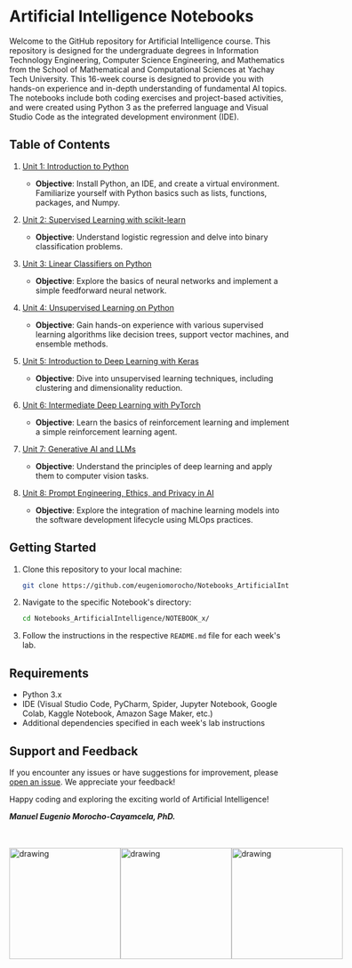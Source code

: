 # Artificial Intelligence Notebooks

Welcome to the GitHub repository for Artificial Intelligence course. This repository is designed for the undergraduate degrees in Information Technology Engineering, Computer Science Engineering, and Mathematics from the School of Mathematical and Computational Sciences at Yachay Tech University. This 16-week course is designed to provide you with hands-on experience and in-depth understanding of fundamental AI topics. The notebooks include both coding exercises and project-based activities, and were created using Python 3 as the preferred language and Visual Studio Code as the integrated development environment (IDE).

## Table of Contents

1. [Unit 1: Introduction to Python](week1-2/)
   - **Objective**: Install Python, an IDE, and create a virtual environment. Familiarize yourself with Python basics such as lists, functions, packages, and Numpy.

2. [Unit 2: Supervised Learning with scikit-learn](week3-4/)
   - **Objective**: Understand logistic regression and delve into binary classification problems.

3. [Unit 3: Linear Classifiers on Python](week5-6/)
   - **Objective**: Explore the basics of neural networks and implement a simple feedforward neural network.

4. [Unit 4: Unsupervised Learning on Python](week7-8/)
   - **Objective**: Gain hands-on experience with various supervised learning algorithms like decision trees, support vector machines, and ensemble methods.

5. [Unit 5: Introduction to Deep Learning with Keras](week9-10/)
   - **Objective**: Dive into unsupervised learning techniques, including clustering and dimensionality reduction.

6. [Unit 6: Intermediate Deep Learning with PyTorch](week11-12/)
   - **Objective**: Learn the basics of reinforcement learning and implement a simple reinforcement learning agent.

7. [Unit 7: Generative AI and LLMs](week13-14/)
   - **Objective**: Understand the principles of deep learning and apply them to computer vision tasks.

8. [Unit 8: Prompt Engineering, Ethics, and Privacy in AI](week15/)
   - **Objective**: Explore the integration of machine learning models into the software development lifecycle using MLOps practices.


## Getting Started

1. Clone this repository to your local machine:

   ```bash
   git clone https://github.com/eugeniomorocho/Notebooks_ArtificialIntelligence.git

2. Navigate to the specific Notebook's directory:
   ```bash
   cd Notebooks_ArtificialIntelligence/NOTEBOOK_x/
   
3. Follow the instructions in the respective `README.md` file for each week's lab.


## Requirements

- Python 3.x
- IDE (Visual Studio Code, PyCharm, Spider, Jupyter Notebook, Google Colab, Kaggle Notebook, Amazon Sage Maker, etc.)
- Additional dependencies specified in each week's lab instructions

## Support and Feedback

If you encounter any issues or have suggestions for improvement, please [open an issue](https://github.com/eugeniomorocho/Notebooks_ArtificialIntelligence/issues). We appreciate your feedback!

Happy coding and exploring the exciting world of Artificial Intelligence!


***Manuel Eugenio Morocho-Cayamcela, PhD.***

<br>
<br>
<div style="display: flex; justify-content: space-between">
    <img src="yt.png" alt="drawing" width="200"/>
    <img src="ecmc.png" alt="drawing" width="200"/>
    <img src="deeparc.png" alt="drawing" width="200"/>
</div>

